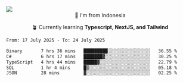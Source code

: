 
<img align = "center" src="https://readme-typing-svg.herokuapp.com?font=Fira+Code&size=25&pause=1000&color=00F713&center=true&vCenter=true&random=false&width=850&height=70&lines=Hi+There+%F0%9F%91%8B%2C+Im+Julian+Caesar;"/>
<br>

<div align = "center">
  📌 I'm from Indonesia
  
  🪴 Currently learning **Typescript, NextJS, and Tailwind**
</div>

<!--START_SECTION:waka-->

```txt
From: 17 July 2025 - To: 24 July 2025

Binary       7 hrs 36 mins   █████████░░░░░░░░░░░░░░░░   36.55 %
C#           6 hrs 17 mins   ███████▓░░░░░░░░░░░░░░░░░   30.25 %
TypeScript   4 hrs 44 mins   █████▓░░░░░░░░░░░░░░░░░░░   22.79 %
SQL          1 hr 4 mins     █▒░░░░░░░░░░░░░░░░░░░░░░░   05.18 %
JSON         28 mins         ▓░░░░░░░░░░░░░░░░░░░░░░░░   02.25 %
```

<!--END_SECTION:waka-->
